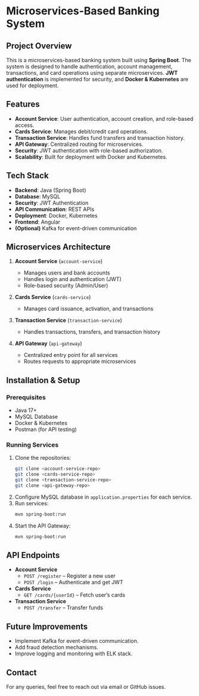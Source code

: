 # Microservices-Based Banking System

## Project Overview
This is a microservices-based banking system built using **Spring Boot**. The system is designed to handle authentication, account management, transactions, and card operations using separate microservices. **JWT authentication** is implemented for security, and **Docker & Kubernetes** are used for deployment.

## Features
- **Account Service**: User authentication, account creation, and role-based access.
- **Cards Service**: Manages debit/credit card operations.
- **Transaction Service**: Handles fund transfers and transaction history.
- **API Gateway**: Centralized routing for microservices.
- **Security**: JWT authentication with role-based authorization.
- **Scalability**: Built for deployment with Docker and Kubernetes.

## Tech Stack
- **Backend**: Java (Spring Boot)
- **Database**: MySQL
- **Security**: JWT Authentication
- **API Communication**: REST APIs
- **Deployment**: Docker, Kubernetes
- **Frontend**: Angular
- **(Optional)** Kafka for event-driven communication

## Microservices Architecture
1. **Account Service** (`account-service`)
   - Manages users and bank accounts
   - Handles login and authentication (JWT)
   - Role-based security (Admin/User)
   
2. **Cards Service** (`cards-service`)
   - Manages card issuance, activation, and transactions
   
3. **Transaction Service** (`transaction-service`)
   - Handles transactions, transfers, and transaction history

4. **API Gateway** (`api-gateway`)
   - Centralized entry point for all services
   - Routes requests to appropriate microservices

## Installation & Setup
### Prerequisites
- Java 17+
- MySQL Database
- Docker & Kubernetes
- Postman (for API testing)

### Running Services
1. Clone the repositories:
   ```sh
   git clone <account-service-repo>
   git clone <cards-service-repo>
   git clone <transaction-service-repo>
   git clone <api-gateway-repo>
   ```
2. Configure MySQL database in `application.properties` for each service.
3. Run services:
   ```sh
   mvn spring-boot:run
   ```
4. Start the API Gateway:
   ```sh
   mvn spring-boot:run
   ```

## API Endpoints
- **Account Service**
  - `POST /register` – Register a new user
  - `POST /login` – Authenticate and get JWT
- **Cards Service**
  - `GET /cards/{userId}` – Fetch user’s cards
- **Transaction Service**
  - `POST /transfer` – Transfer funds

## Future Improvements
- Implement Kafka for event-driven communication.
- Add fraud detection mechanisms.
- Improve logging and monitoring with ELK stack.

## Contact
For any queries, feel free to reach out via email or GitHub issues.

